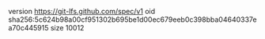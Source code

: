 version https://git-lfs.github.com/spec/v1
oid sha256:5c624b98a00cf951302b695be1d00ec679eeb0c398bba04640337ea70c445915
size 10012
